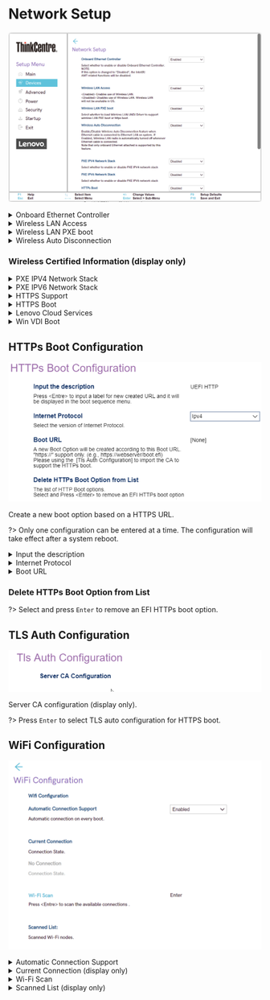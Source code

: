 # Network Setup #

![](./img/tc_network_setup_1.png)

<details><summary>Onboard Ethernet Controller</summary>

Options:

1.  **Enabled** - Default.
2.  Disabled.

!> Setting to `Disabled` also disables all [Intel (R) AMT](https://software.intel.com/sites/manageability/AMT_Implementation_and_Reference_Guide/default.htm) related functions.

| WMI Setting name | Values | Locked by SVP |
|:---|:---|:---|
| OnboardEthernetController | Disabled, Enabled | yes |


</details>

<details><summary>Wireless LAN Access</summary>

Controls access to WiFi.

Options:

1.  **Enabled** - Default.
2.  Disabled.

| WMI Setting name | Values | Locked by SVP |
|:---|:---|:---|
| WirelessLANAccess | Disabled, Enabled | yes |


</details>

<details><summary>Wireless LAN PXE boot</summary>

Whether to load Wireless LAN UNDI Driver to support wireless LAN PXE boot or HTTPS boot.

Options:

1.  **Disabled** - Default.
2.  Enabled.

| WMI Setting name | Values | Locked by SVP |
|:---|:---|:---|
| WirelessLANPXE | Disabled, Enabled | yes |


</details>


<details><summary>Wireless Auto Disconnection</summary>

Disable wireless LAN when onboard Ethernet is connected.

1.  **Disabled** - Default.
2.  Enable.

| WMI Setting name | Values | Locked by SVP |
|:---|:---|:---|
| WirelessAutoDisconnection | Disabled, Enabled | yes |


</details>

### Wireless Certified Information (display only) ###
<!-- SIMULATOR DOES NOT SUPPORT -->

<details><summary>PXE IPV4 Network Stack</summary>

Options:

1. **Disabled** - Default.
2. Enabled.

| WMI Setting name | Values | Locked by SVP |
|:---|:---|:---|
| PXEIPV4NetworkStack | Disabled, Enabled | yes |


</details>


<details><summary>PXE IPV6 Network Stack</summary>

Options:

1.  **Disabled** - Default.
2.  Enabled.

| WMI Setting name | Values | Locked by SVP |
|:---|:---|:---|
| PXEIPV6NetworkStack | Disabled, Enabled | yes |


</details>

<details><summary>HTTPS Support</summary>

IPV4 and IPV6 boot support.

Options:

2.  **Disabled** - Default.
1.  Enabled.

<!-- NO WMI -->


</details>


<details><summary>HTTPS Boot</summary>

Custom HTTPS boot.

Options:

1.  **Disabled** - Default.
2.  Enabled.

?> If enabled, `HTTPs Boot Configuration` and `Tls Auth Configuration` will be shown.

<!-- NO WMI -->

</details>

<details><summary>Lenovo Cloud Services</summary>

Whether `Lenovo Cloud` will be selected in boot menu, to boot from Lenovo Cloud server directly.

1.  **Disabled** - Default.
2. Enabled.

<!-- NO WMI -->

</details>

<details><summary>Win VDI Boot</summary>

When enabled, `Win VDI Boot` will be selected in boot menu, to boot from Lenovo Cloud server and load VDI service.

Options:

1. **Disabled** - Default.
2. Enabled.

<!-- NO WMI -->


</details>

## HTTPs Boot Configuration  ##

![](./img/thinkcentre_https_boot_configuration.png)

Create a new boot option based on a HTTPS URL.

?> Only one configuration can be entered at a time. The configuration will take effect after a system reboot.

<details><summary>Input the description</summary>

?> Press `Enter` to input a label for the newly created URL and it will be displayed in the boot sequence menu.

<!-- NO WMI -->


</details>

<details><summary>Internet Protocol</summary>

Options:

1.  **Ipv4** - enables IPV4. Default.
2.  Ipv6 - enables IPV6.

<!-- NO WMI -->


</details>

<details><summary>Boot URL</summary>

?> Use the `TLS Auth configuration` to import the CA to support the HTTPs boot 

<!-- NO WMI -->


</details>

### Delete HTTPs Boot Option from List ###

?> Select and press `Enter` to remove an EFI HTTPs boot option.

<!-- NO WMI -->

## TLS Auth Configuration ##


![](./img/thinkcentre_tls_auth_configuration.png)


Server CA configuration (display only).

?> Press `Enter` to select TLS auto configuration for HTTPS boot.

## WiFi Configuration ##

![](./img/tC_wifi_config.png)

<details><summary>Automatic Connection Support</summary>

Automatically connect to WiFi on boot.

Options:

1. **Disabled** - Default.
2. Enabled.

<!-- NO WMI -->


</details>

<details><summary>Current Connection (display only) </summary>

Displays the current WiFi connection.

</details>

<details><summary>Wi-Fi Scan </summary>

?> Press `Enter` to scan the available connections.

</details>

<details><summary>Scanned List (display only) </summary>

Scanned WiFi nodes.

</details>